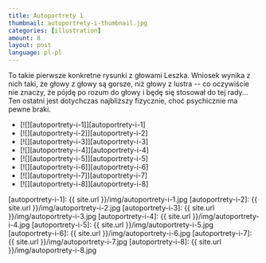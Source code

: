 ```yaml
---
title: Autoportrety 1
thumbnail: autoportrety-i-thumbnail.jpg
categories: [illustration]
amount: 8
layout: post
language: pl-pl
---
```


To takie pierwsze konkretne rysunki z głowami Leszka. Wniosek wynika z nich taki, że głowy z głowy są gorsze, niż głowy z lustra -- co oczywiście nie znaczy, że pójdę po rozum do głowy i będę się stosował do tej rady... Ten ostatni jest dotychczas najbliższy fizycznie, choć psychicznie ma pewne braki.

* [![][autoportrety-i-1]][autoportrety-i-1]
* [![][autoportrety-i-2]][autoportrety-i-2]
* [![][autoportrety-i-3]][autoportrety-i-3]
* [![][autoportrety-i-4]][autoportrety-i-4]
* [![][autoportrety-i-5]][autoportrety-i-5]
* [![][autoportrety-i-6]][autoportrety-i-6]
* [![][autoportrety-i-7]][autoportrety-i-7]
* [![][autoportrety-i-8]][autoportrety-i-8]

[autoportrety-i-1]: {{ site.url }}/img/autoportrety-i-1.jpg
[autoportrety-i-2]: {{ site.url }}/img/autoportrety-i-2.jpg
[autoportrety-i-3]: {{ site.url }}/img/autoportrety-i-3.jpg
[autoportrety-i-4]: {{ site.url }}/img/autoportrety-i-4.jpg
[autoportrety-i-5]: {{ site.url }}/img/autoportrety-i-5.jpg
[autoportrety-i-6]: {{ site.url }}/img/autoportrety-i-6.jpg
[autoportrety-i-7]: {{ site.url }}/img/autoportrety-i-7.jpg
[autoportrety-i-8]: {{ site.url }}/img/autoportrety-i-8.jpg